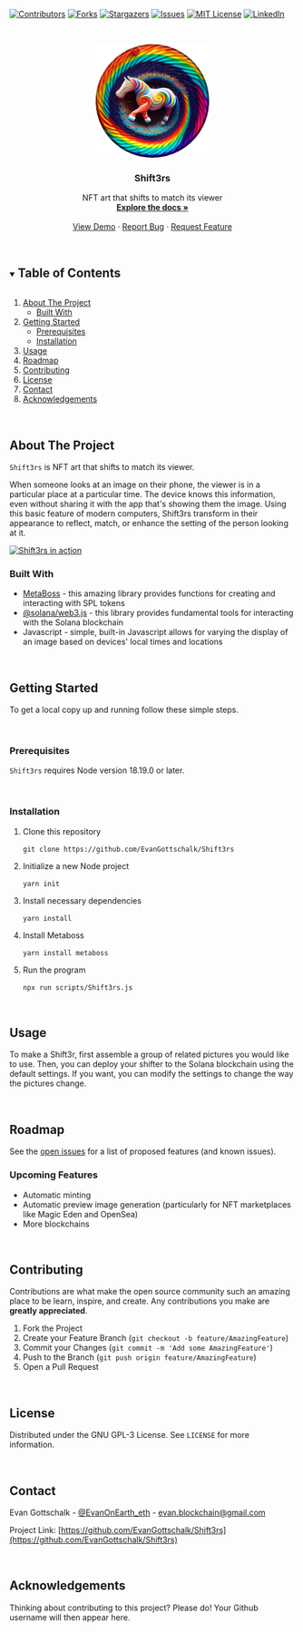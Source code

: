 [![Contributors][contributors-shield]][contributors-url]
[![Forks][forks-shield]][forks-url]
[![Stargazers][stars-shield]][stars-url]
[![Issues][issues-shield]][issues-url]
[![MIT License][license-shield]][license-url]
[![LinkedIn][linkedin-shield]][linkedin-url]



<!-- PROJECT LOGO -->
<br />
<p align="center">
  <!--   <a href="https://github.com/EvanGottschalk/Shift3rs">
    <img src="README_images/logo.png" alt="Logo" width="250" height="130">
  </a> -->
  <a href="https://github.com/EvanGottschalk/Shift3rs">
    <img src="README_images/banner.png" alt="Shift3rs" height="200">
  </a>

  <h3 align="center">Shift3rs</h3>

  <p align="center">
    NFT art that shifts to match its viewer
    <br />
    <a href="https://github.com/EvanGottschalk/Shift3rs"><strong>Explore the docs »</strong></a>
    <br />
    <br />
    <a href="https://github.com/EvanGottschalk/Shift3rs">View Demo</a>
    ·
    <a href="https://github.com/EvanGottschalk/Shift3rs/issues">Report Bug</a>
    ·
    <a href="https://github.com/EvanGottschalk/Shift3rs/issues">Request Feature</a>
  </p>
</p>




<br>





<!-- TABLE OF CONTENTS -->
<details open="open">
  <summary><h2 style="display: inline-block">Table of Contents</h2></summary>
  <ol>
    <li>
      <a href="#about-the-project">About The Project</a>
      <ul>
        <li><a href="#built-with">Built With</a></li>
      </ul>
    </li>
    <li>
      <a href="#getting-started">Getting Started</a>
      <ul>
        <li><a href="#prerequisites">Prerequisites</a></li>
        <li><a href="#installation">Installation</a></li>
      </ul>
    </li>
    <li><a href="#usage">Usage</a></li>
    <li><a href="#roadmap">Roadmap</a></li>
    <li><a href="#contributing">Contributing</a></li>
    <li><a href="#license">License</a></li>
    <li><a href="#contact">Contact</a></li>
    <li><a href="#acknowledgements">Acknowledgements</a></li>
  </ol>
</details>





<br>






<!-- ABOUT THE PROJECT -->
## About The Project

`Shift3rs` is NFT art that shifts to match its viewer.

When someone looks at an image on their phone, the viewer is in a particular place at a particular time. The device knows this information, even without sharing it with the app that's showing them the image. Using this basic feature of modern computers, Shift3rs transform in their appearance to reflect, match, or enhance the setting of the person looking at it.


<a href="https://github.com/EvanGottschalk/Shift3rs">
  <img src="README_images/screenshot.png" alt="Shift3rs in action" height="200">
</a>


<br>






### Built With

* [MetaBoss](https://metaboss.rs/) - this amazing library provides functions for creating and interacting with SPL tokens
* [@solana/web3.js](https://solana-labs.github.io/solana-web3.js/) - this library provides fundamental tools for interacting with the Solana blockchain
* Javascript - simple, built-in Javascript allows for varying the display of an image based on devices' local times and locations






<br>







<!-- GETTING STARTED -->
## Getting Started

To get a local copy up and running follow these simple steps.




<br>





### Prerequisites

`Shift3rs` requires Node version 18.19.0 or later.




<br>





### Installation

1. Clone this repository
   ```
   git clone https://github.com/EvanGottschalk/Shift3rs
   ```
2. Initialize a new Node project
   ```
   yarn init
   ```
3. Install necessary dependencies
   ```
   yarn install
   ```
4. Install Metaboss
   ```
   yarn install metaboss
   ```
5. Run the program
   ```
   npx run scripts/Shift3rs.js
   ```




<br>





<!-- USAGE EXAMPLES -->
## Usage

To make a Shift3r, first assemble a group of related pictures you would like to use. Then, you can deploy your shifter to the Solana blockchain using the default settings. If you want, you can modify the settings to change the way the pictures change.




<br>





<!-- ROADMAP -->
## Roadmap

See the [open issues](https://github.com/EvanGottschalk/Shift3rs/issues) for a list of proposed features (and known issues).

### Upcoming Features

* Automatic minting
* Automatic preview image generation (particularly for NFT marketplaces like Magic Eden and OpenSea)
* More blockchains



<br>





<!-- CONTRIBUTING -->
## Contributing

Contributions are what make the open source community such an amazing place to be learn, inspire, and create. Any contributions you make are **greatly appreciated**.

1. Fork the Project
2. Create your Feature Branch (`git checkout -b feature/AmazingFeature`)
3. Commit your Changes (`git commit -m 'Add some AmazingFeature'`)
4. Push to the Branch (`git push origin feature/AmazingFeature`)
5. Open a Pull Request





<br>






<!-- LICENSE -->
## License

Distributed under the GNU GPL-3 License. See `LICENSE` for more information.





<br>






<!-- CONTACT -->
## Contact

Evan Gottschalk - [@EvanOnEarth_eth](https://twitter.com/EvanOnEarth_eth) - evan.blockchain@gmail.com

Project Link: [https://github.com/EvanGottschalk/Shift3rs](https://github.com/EvanGottschalk/Shift3rs)





<br>






<!-- ACKNOWLEDGEMENTS -->
## Acknowledgements

Thinking about contributing to this project? Please do! Your Github username will then appear here.





<!-- MARKDOWN LINKS & IMAGES -->
<!-- https://www.markdownguide.org/basic-syntax/#reference-style-links -->
[contributors-shield]: https://img.shields.io/github/contributors/EvanGottschalk/Shift3rs.svg?style=for-the-badge
[contributors-url]: https://github.com/EvanGottschalk/Shift3rs/graphs/contributors
[forks-shield]: https://img.shields.io/github/forks/EvanGottschalk/Shift3rs.svg?style=for-the-badge
[forks-url]: https://github.com/EvanGottschalk/Shift3rs/network/members
[stars-shield]: https://img.shields.io/github/stars/EvanGottschalk/Shift3rs.svg?style=for-the-badge
[stars-url]: https://github.com/EvanGottschalk/Shift3rs/stargazers
[issues-shield]: https://img.shields.io/github/issues/EvanGottschalk/Shift3rs.svg?style=for-the-badge
[issues-url]: https://github.com/EvanGottschalk/Shift3rs/issues
[license-shield]: https://img.shields.io/github/license/EvanGottschalk/Shift3rs.svg?style=for-the-badge
[license-url]: https://github.com/EvanGottschalk/Shift3rs/blob/master/LICENSE.txt
[linkedin-shield]: https://img.shields.io/badge/-LinkedIn-black.svg?style=for-the-badge&logo=linkedin&colorB=555
[linkedin-url]: https://linkedin.com/in/EvanGottschalk
